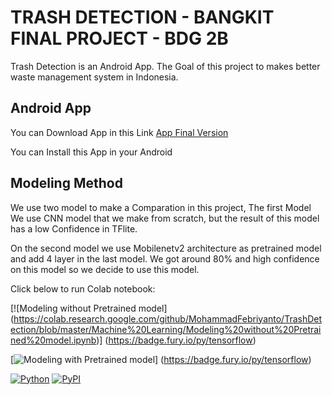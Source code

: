 # TRASH DETECTION - BANGKIT FINAL PROJECT - BDG 2B

Trash Detection is an Android App. The Goal of this project to makes better waste management system in Indonesia.

## Android App

You can Download App in this Link [App Final Version](https://github.com/MohammadFebriyanto/TrashDetection/raw/master/Banfkit_Final_Project_New.apk)

You can Install this App in your Android 

## Modeling Method

We use two model to make a Comparation in this project, The first Model We use CNN model that we make from scratch, but the result of this model has a low Confidence in TFlite.

On the second model we use Mobilenetv2 architecture as pretrained model and add 4 layer in the last model. We got around 80% and high confidence on this model so we decide to use this model.

Click below to run Colab notebook:

[![Modeling without Pretrained model] (https://colab.research.google.com/github/MohammadFebriyanto/TrashDetection/blob/master/Machine%20Learning/Modeling%20without%20Pretrained%20model.ipynb)] (https://badge.fury.io/py/tensorflow)

[![Modeling with Pretrained model](https://colab.research.google.com/github/MohammadFebriyanto/TrashDetection/blob/master/Machine%20Learning/transfer_learning_mobilenetv2.ipynb)] (https://badge.fury.io/py/tensorflow)

[![Python](https://img.shields.io/pypi/pyversions/tensorflow.svg?style=plastic)](https://colab.research.google.com/github/MohammadFebriyanto/TrashDetection/blob/master/Machine%20Learning/transfer_learning_mobilenetv2.ipynb)
[![PyPI](https://badge.fury.io/py/tensorflow.svg)](https://colab.research.google.com/github/MohammadFebriyanto/TrashDetection/blob/master/Machine%20Learning/Modeling%20without%20Pretrained%20model.ipynb)
